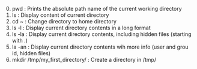 
0. pwd : Prints the absolute path name of the current working directory
1. ls : Display content of current directory
2. cd ~ : Change directory to home directory
3. ls -l : Display current directory contents in a long format
4. ls -la : Display current directory contents, including hidden files (starting with .)
5. la -an : Display current directory contents wih more info (user and grou id, hidden files)
6. mkdir /tmp/my_first_directory/ : Create a directory in /tmp/
